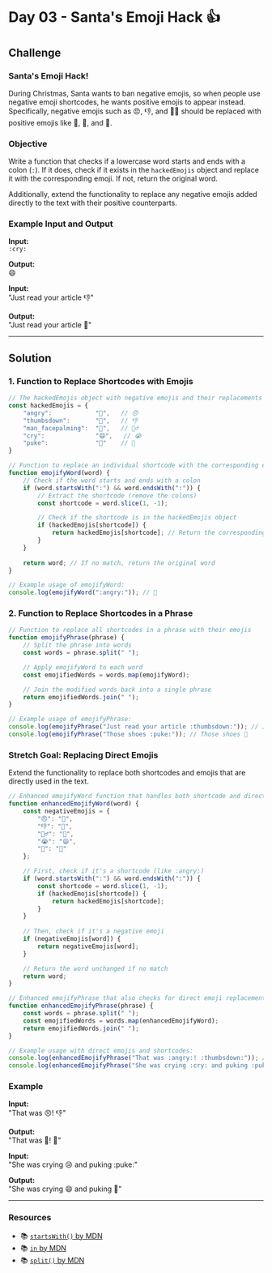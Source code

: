 # Day 03 - Santa's Emoji Hack 👍

## Challenge

### Santa's Emoji Hack!

During Christmas, Santa wants to ban negative emojis, so when people use negative emoji shortcodes, he wants positive emojis to appear instead. Specifically, negative emojis such as 😠, 👎, and 🤦‍♂️ should be replaced with positive emojis like 🎁, 👏, and 🎅.

### Objective

Write a function that checks if a lowercase word starts and ends with a colon (`:`). If it does, check if it exists in the `hackedEmojis` object and replace it with the corresponding emoji. If not, return the original word.

Additionally, extend the functionality to replace any negative emojis added directly to the text with their positive counterparts.

### Example Input and Output

**Input:**  
`:cry:`

**Output:**  
😄

**Input:**  
"Just read your article :thumbsdown:"

**Output:**  
"Just read your article 👏"

---

## Solution

### 1. Function to Replace Shortcodes with Emojis

```javascript
// The hackedEmojis object with negative emojis and their replacements
const hackedEmojis = {
    "angry":            "🎁",   // 😠
    "thumbsdown":       "👏",   // 👎  
    "man_facepalming":  "🎅",   // 🤦‍♂️
    "cry":              "‍😄",   // 😭
    "puke":             "🤩"    // 🤮
}

// Function to replace an individual shortcode with the corresponding emoji
function emojifyWord(word) {
    // Check if the word starts and ends with a colon
    if (word.startsWith(":") && word.endsWith(":")) {
        // Extract the shortcode (remove the colons)
        const shortcode = word.slice(1, -1); 

        // Check if the shortcode is in the hackedEmojis object
        if (hackedEmojis[shortcode]) {
            return hackedEmojis[shortcode]; // Return the corresponding emoji
        }
    }
    
    return word; // If no match, return the original word
}

// Example usage of emojifyWord:
console.log(emojifyWord(":angry:")); // 🎁
```

### 2. Function to Replace Shortcodes in a Phrase

```javascript
// Function to replace all shortcodes in a phrase with their emojis
function emojifyPhrase(phrase) {
    // Split the phrase into words
    const words = phrase.split(" ");

    // Apply emojifyWord to each word
    const emojifiedWords = words.map(emojifyWord);

    // Join the modified words back into a single phrase
    return emojifiedWords.join(" ");
}

// Example usage of emojifyPhrase:
console.log(emojifyPhrase("Just read your article :thumbsdown:")); // Just read your article 👏
console.log(emojifyPhrase("Those shoes :puke:")); // Those shoes 🤩
```

### Stretch Goal: Replacing Direct Emojis

Extend the functionality to replace both shortcodes and emojis that are directly used in the text.

```javascript
// Enhanced emojifyWord function that handles both shortcode and direct emojis
function enhancedEmojifyWord(word) {
    const negativeEmojis = {
        "😠": "🎁",
        "👎": "👏",
        "🤦‍♂️": "🎅",
        "😭": "‍😄",
        "🤮": "🤩"
    };

    // First, check if it's a shortcode (like :angry:)
    if (word.startsWith(":") && word.endsWith(":")) {
        const shortcode = word.slice(1, -1);
        if (hackedEmojis[shortcode]) {
            return hackedEmojis[shortcode];
        }
    }
    
    // Then, check if it's a negative emoji
    if (negativeEmojis[word]) {
        return negativeEmojis[word];
    }

    // Return the word unchanged if no match
    return word;
}

// Enhanced emojifyPhrase that also checks for direct emoji replacements
function enhancedEmojifyPhrase(phrase) {
    const words = phrase.split(" ");
    const emojifiedWords = words.map(enhancedEmojifyWord);
    return emojifiedWords.join(" ");
}

// Example usage with direct emojis and shortcodes:
console.log(enhancedEmojifyPhrase("That was :angry:! :thumbsdown:")); // That was 🎁! 👏
console.log(enhancedEmojifyPhrase("She was crying :cry: and puking :puke:")); // She was crying ‍😄 and puking 🤩
```

### Example

**Input:**  
"That was :angry:! :thumbsdown:"

**Output:**  
"That was 🎁! 👏"

**Input:**  
"She was crying :cry: and puking :puke:"

**Output:**  
"She was crying ‍😄 and puking 🤩"

---

### Resources

- 📚 [`startsWith()` by MDN](https://developer.mozilla.org/en-US/docs/Web/JavaScript/Reference/Global_Objects/String/startsWith)
- 📚 [`in` by MDN](https://developer.mozilla.org/en-US/docs/Web/JavaScript/Reference/Operators/in)
- 📚 [`split()` by MDN](https://developer.mozilla.org/en-US/docs/Web/JavaScript/Reference/Global_Objects/String/split)
